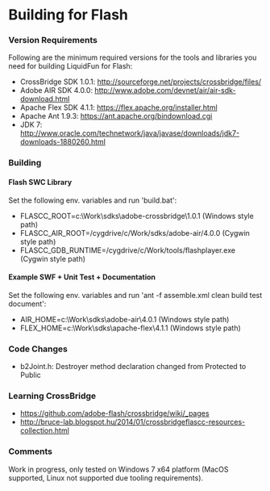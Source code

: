 # Building for Flash

### Version Requirements

Following are the minimum required versions for the tools and libraries you
need for building LiquidFun for Flash:

-   CrossBridge SDK 1.0.1: http://sourceforge.net/projects/crossbridge/files/
-   Adobe AIR SDK 4.0.0: http://www.adobe.com/devnet/air/air-sdk-download.html
-   Apache Flex SDK 4.1.1: https://flex.apache.org/installer.html
-   Apache Ant 1.9.3: https://ant.apache.org/bindownload.cgi
-   JDK 7: http://www.oracle.com/technetwork/java/javase/downloads/jdk7-downloads-1880260.html

### Building

#### Flash SWC Library 

Set the following env. variables and run 'build.bat':

* FLASCC_ROOT=c:\Work\sdks\adobe-crossbridge\1.0.1 (Windows style path)
* FLASCC_AIR_ROOT=/cygdrive/c/Work/sdks/adobe-air/4.0.0 (Cygwin style path)
* FLASCC_GDB_RUNTIME=/cygdrive/c/Work/tools/flashplayer.exe (Cygwin style path)

#### Example SWF + Unit Test + Documentation

Set the following env. variables and run 'ant -f assemble.xml clean build test document':

* AIR_HOME=c:\Work\sdks\adobe-air\4.0.1 (Windows style path)
* FLEX_HOME=c:\Work\sdks\apache-flex\4.1.1 (Windows style path)

### Code Changes

* b2Joint.h: Destroyer method declaration changed from Protected to Public

### Learning CrossBridge

* https://github.com/adobe-flash/crossbridge/wiki/_pages
* http://bruce-lab.blogspot.hu/2014/01/crossbridgeflascc-resources-collection.html

### Comments

Work in progress, only tested on Windows 7 x64 platform (MacOS supported, Linux not supported due tooling requirements).